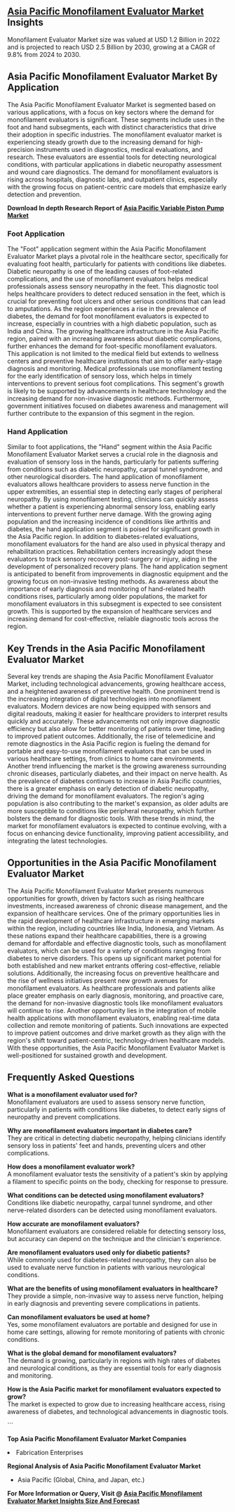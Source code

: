 <h2><a href="https://www.verifiedmarketreports.com/download-sample/?rid=412666&amp;utm_source=Github-Feb&amp;utm_medium=225" target="_blank">Asia Pacific Monofilament Evaluator Market</a> Insights</h2><p>Monofilament Evaluator Market size was valued at USD 1.2 Billion in 2022 and is projected to reach USD 2.5 Billion by 2030, growing at a CAGR of 9.8% from 2024 to 2030.</p><p><h2>Asia Pacific Monofilament Evaluator Market By Application</h2> <p>The Asia Pacific Monofilament Evaluator Market is segmented based on various applications, with a focus on key sectors where the demand for monofilament evaluators is significant. These segments include uses in the foot and hand subsegments, each with distinct characteristics that drive their adoption in specific industries. The monofilament evaluator market is experiencing steady growth due to the increasing demand for high-precision instruments used in diagnostics, medical evaluations, and research. These evaluators are essential tools for detecting neurological conditions, with particular applications in diabetic neuropathy assessment and wound care diagnostics. The demand for monofilament evaluators is rising across hospitals, diagnostic labs, and outpatient clinics, especially with the growing focus on patient-centric care models that emphasize early detection and prevention. <p><strong>Download In depth Research Report of <a href="https://www.verifiedmarketreports.com/download-sample/?rid=236118&amp;utm_source=Pulse-Dec&amp;utm_medium=225" target="_blank">Asia Pacific Variable Piston Pump Market</a></strong></p></p> <h3>Foot Application</h3> <p>The "Foot" application segment within the Asia Pacific Monofilament Evaluator Market plays a pivotal role in the healthcare sector, specifically for evaluating foot health, particularly for patients with conditions like diabetes. Diabetic neuropathy is one of the leading causes of foot-related complications, and the use of monofilament evaluators helps medical professionals assess sensory neuropathy in the feet. This diagnostic tool helps healthcare providers to detect reduced sensation in the feet, which is crucial for preventing foot ulcers and other serious conditions that can lead to amputations. As the region experiences a rise in the prevalence of diabetes, the demand for foot monofilament evaluators is expected to increase, especially in countries with a high diabetic population, such as India and China. The growing healthcare infrastructure in the Asia Pacific region, paired with an increasing awareness about diabetic complications, further enhances the demand for foot-specific monofilament evaluators. This application is not limited to the medical field but extends to wellness centers and preventive healthcare institutions that aim to offer early-stage diagnosis and monitoring. Medical professionals use monofilament testing for the early identification of sensory loss, which helps in timely interventions to prevent serious foot complications. This segment's growth is likely to be supported by advancements in healthcare technology and the increasing demand for non-invasive diagnostic methods. Furthermore, government initiatives focused on diabetes awareness and management will further contribute to the expansion of this segment in the region. <h3>Hand Application</h3> <p>Similar to foot applications, the "Hand" segment within the Asia Pacific Monofilament Evaluator Market serves a crucial role in the diagnosis and evaluation of sensory loss in the hands, particularly for patients suffering from conditions such as diabetic neuropathy, carpal tunnel syndrome, and other neurological disorders. The hand application of monofilament evaluators allows healthcare providers to assess nerve function in the upper extremities, an essential step in detecting early stages of peripheral neuropathy. By using monofilament testing, clinicians can quickly assess whether a patient is experiencing abnormal sensory loss, enabling early interventions to prevent further nerve damage. With the growing aging population and the increasing incidence of conditions like arthritis and diabetes, the hand application segment is poised for significant growth in the Asia Pacific region. In addition to diabetes-related evaluations, monofilament evaluators for the hand are also used in physical therapy and rehabilitation practices. Rehabilitation centers increasingly adopt these evaluators to track sensory recovery post-surgery or injury, aiding in the development of personalized recovery plans. The hand application segment is anticipated to benefit from improvements in diagnostic equipment and the growing focus on non-invasive testing methods. As awareness about the importance of early diagnosis and monitoring of hand-related health conditions rises, particularly among older populations, the market for monofilament evaluators in this subsegment is expected to see consistent growth. This is supported by the expansion of healthcare services and increasing demand for cost-effective, reliable diagnostic tools across the region. <h2>Key Trends in the Asia Pacific Monofilament Evaluator Market</h2> <p>Several key trends are shaping the Asia Pacific Monofilament Evaluator Market, including technological advancements, growing healthcare access, and a heightened awareness of preventive health. One prominent trend is the increasing integration of digital technologies into monofilament evaluators. Modern devices are now being equipped with sensors and digital readouts, making it easier for healthcare providers to interpret results quickly and accurately. These advancements not only improve diagnostic efficiency but also allow for better monitoring of patients over time, leading to improved patient outcomes. Additionally, the rise of telemedicine and remote diagnostics in the Asia Pacific region is fueling the demand for portable and easy-to-use monofilament evaluators that can be used in various healthcare settings, from clinics to home care environments. Another trend influencing the market is the growing awareness surrounding chronic diseases, particularly diabetes, and their impact on nerve health. As the prevalence of diabetes continues to increase in Asia Pacific countries, there is a greater emphasis on early detection of diabetic neuropathy, driving the demand for monofilament evaluators. The region's aging population is also contributing to the market's expansion, as older adults are more susceptible to conditions like peripheral neuropathy, which further bolsters the demand for diagnostic tools. With these trends in mind, the market for monofilament evaluators is expected to continue evolving, with a focus on enhancing device functionality, improving patient accessibility, and integrating the latest technologies. <h2>Opportunities in the Asia Pacific Monofilament Evaluator Market</h2> <p>The Asia Pacific Monofilament Evaluator Market presents numerous opportunities for growth, driven by factors such as rising healthcare investments, increased awareness of chronic disease management, and the expansion of healthcare services. One of the primary opportunities lies in the rapid development of healthcare infrastructure in emerging markets within the region, including countries like India, Indonesia, and Vietnam. As these nations expand their healthcare capabilities, there is a growing demand for affordable and effective diagnostic tools, such as monofilament evaluators, which can be used for a variety of conditions ranging from diabetes to nerve disorders. This opens up significant market potential for both established and new market entrants offering cost-effective, reliable solutions. Additionally, the increasing focus on preventive healthcare and the rise of wellness initiatives present new growth avenues for monofilament evaluators. As healthcare professionals and patients alike place greater emphasis on early diagnosis, monitoring, and proactive care, the demand for non-invasive diagnostic tools like monofilament evaluators will continue to rise. Another opportunity lies in the integration of mobile health applications with monofilament evaluators, enabling real-time data collection and remote monitoring of patients. Such innovations are expected to improve patient outcomes and drive market growth as they align with the region's shift toward patient-centric, technology-driven healthcare models. With these opportunities, the Asia Pacific Monofilament Evaluator Market is well-positioned for sustained growth and development. <h2>Frequently Asked Questions</h2> <p><strong>What is a monofilament evaluator used for?</strong><br>Monofilament evaluators are used to assess sensory nerve function, particularly in patients with conditions like diabetes, to detect early signs of neuropathy and prevent complications.</p> <p><strong>Why are monofilament evaluators important in diabetes care?</strong><br>They are critical in detecting diabetic neuropathy, helping clinicians identify sensory loss in patients' feet and hands, preventing ulcers and other complications.</p> <p><strong>How does a monofilament evaluator work?</strong><br>A monofilament evaluator tests the sensitivity of a patient's skin by applying a filament to specific points on the body, checking for response to pressure.</p> <p><strong>What conditions can be detected using monofilament evaluators?</strong><br>Conditions like diabetic neuropathy, carpal tunnel syndrome, and other nerve-related disorders can be detected using monofilament evaluators.</p> <p><strong>How accurate are monofilament evaluators?</strong><br>Monofilament evaluators are considered reliable for detecting sensory loss, but accuracy can depend on the technique and the clinician's experience.</p> <p><strong>Are monofilament evaluators used only for diabetic patients?</strong><br>While commonly used for diabetes-related neuropathy, they can also be used to evaluate nerve function in patients with various neurological conditions.</p> <p><strong>What are the benefits of using monofilament evaluators in healthcare?</strong><br>They provide a simple, non-invasive way to assess nerve function, helping in early diagnosis and preventing severe complications in patients.</p> <p><strong>Can monofilament evaluators be used at home?</strong><br>Yes, some monofilament evaluators are portable and designed for use in home care settings, allowing for remote monitoring of patients with chronic conditions.</p> <p><strong>What is the global demand for monofilament evaluators?</strong><br>The demand is growing, particularly in regions with high rates of diabetes and neurological conditions, as they are essential tools for early diagnosis and monitoring.</p> <p><strong>How is the Asia Pacific market for monofilament evaluators expected to grow?</strong><br>The market is expected to grow due to increasing healthcare access, rising awareness of diabetes, and technological advancements in diagnostic tools.</p> ```</p><p><strong>Top Asia Pacific Monofilament Evaluator Market Companies</strong></p><div data-test-id=""><p><li>Fabrication Enterprises</li></p><div><strong>Regional Analysis of&nbsp;Asia Pacific Monofilament Evaluator Market</strong></div><ul><li dir="ltr"><p dir="ltr">Asia Pacific (Global, China, and Japan, etc.)</p></li></ul><p><strong>For More Information or Query, Visit @&nbsp;</strong><strong><a href="https://www.verifiedmarketreports.com/product/monofilament-evaluator-market/?utm_source=Github-Feb&amp;utm_medium=225" target="_blank">Asia Pacific Monofilament Evaluator Market Insights Size And Forecast</a></strong></p></div><h2>&nbsp;</h2><div data-test-id="">&nbsp;</div>
